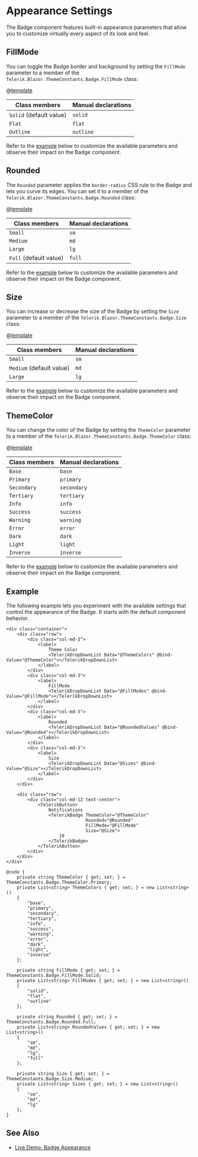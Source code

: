 
# Appearance Settings

The Badge component features built-in appearance parameters that allow you to customize virtually every aspect of its look and feel.

## FillMode

You can toggle the Badge border and background by setting the `FillMode` parameter to a member of the `Telerik.Blazor.ThemeConstants.Badge.FillMode` class:

@[template](/_contentTemplates/common/parameters-table-styles.md#table-layout)

| Class members | Manual declarations |
|---------------|--------|
| `Solid` (default value) | `solid` |
| `Flat` | `flat`|
| `Outline` | `outline`|

Refer to the [example](#example) below to customize the available parameters and observe their impact on the Badge component.

## Rounded

The `Rounded` parameter applies the `border-radius` CSS rule to the Badge and lets you curve its edges. You can set it to a member of the `Telerik.Blazor.ThemeConstants.Badge.Rounded` class:

@[template](/_contentTemplates/common/parameters-table-styles.md#table-layout)

| Class members | Manual declarations |
|---------------|--------|
| `Small` | `sm` |
| `Medium` | `md`|
| `Large` | `lg`|
| `Full` (default value) | `full`|

Refer to the [example](#example) below to customize the available parameters and observe their impact on the Badge component.

## Size

You can increase or decrease the size of the Badge by setting the `Size` parameter to a member of the `Telerik.Blazor.ThemeConstants.Badge.Size` class:

@[template](/_contentTemplates/common/parameters-table-styles.md#table-layout)

| Class members | Manual declarations |
|---------------|--------|
| `Small` | `sm` |
| `Medium` (default value) | `md`|
| `Large` | `lg`|

Refer to the [example](#example) below to customize the available parameters and observe their impact on the Badge component.

## ThemeColor

You can change the color of the Badge by setting the `ThemeColor` parameter to a member of the `Telerik.Blazor.ThemeConstants.Badge.ThemeColor` class:

@[template](/_contentTemplates/common/parameters-table-styles.md#table-layout)

| Class members | Manual declarations |
|---------------|--------|
| `Base` | `base` |
| `Primary` | `primary`|
| `Secondary` | `secondary`|
| `Tertiary` | `tertiary`|
| `Info` | `info` |
| `Success` | `success`|
| `Warning` | `warning`|
| `Error` | `error` |
| `Dark` | `dark` |
| `Light` | `light` |
| `Inverse` | `inverse`|

Refer to the [example](#example) below to customize the available parameters and observe their impact on the Badge component.

## Example

The following example lets you experiment with the available settings that control the appearance of the Badge. It starts with the default component behavior.

````RAZOR
<div class="container">
    <div class="row">
        <div class="col-md-3">
            <label>
                Theme Color
                <TelerikDropDownList Data="@ThemeColors" @bind-Value="@ThemeColor"></TelerikDropDownList>
            </label>
        </div>
        <div class="col-md-3">
            <label>
                FillMode
                <TelerikDropDownList Data="@FillModes" @bind-Value="@FillMode"></TelerikDropDownList>
            </label>
        </div>
        <div class="col-md-3">
            <label>
                Rounded
                <TelerikDropDownList Data="@RoundedValues" @bind-Value="@Rounded"></TelerikDropDownList>
            </label>
        </div>
        <div class="col-md-3">
            <label>
                Size
                <TelerikDropDownList Data="@Sizes" @bind-Value="@Size"></TelerikDropDownList>
            </label>
        </div>
    </div>

    <div class="row">
        <div class="col-md-12 text-center">
            <TelerikButton>
                Notifications
                <TelerikBadge ThemeColor="@ThemeColor"
                              Rounded="@Rounded"
                              FillMode="@FillMode"
                              Size="@Size">
                    10
                </TelerikBadge>
            </TelerikButton>
        </div>
    </div>
</div>

@code {
    private string ThemeColor { get; set; } = ThemeConstants.Badge.ThemeColor.Primary;
    private List<string> ThemeColors { get; set; } = new List<string>()
    {
        "base",
        "primary",
        "secondary",
        "tertiary",
        "info",
        "success",
        "warning",
        "error",
        "dark",
        "light",
        "inverse"
    };

    private string FillMode { get; set; } = ThemeConstants.Badge.FillMode.Solid;
    private List<string> FillModes { get; set; } = new List<string>()
    {
        "solid",
        "flat",
        "outline"
    };

    private string Rounded { get; set; } = ThemeConstants.Badge.Rounded.Full;
    private List<string> RoundedValues { get; set; } = new List<string>()
    {
        "sm",
        "md",
        "lg",
        "full"
    };

    private string Size { get; set; } = ThemeConstants.Badge.Size.Medium;
    private List<string> Sizes { get; set; } = new List<string>()
    {
        "sm",
        "md",
        "lg"
    };
}
````

## See Also

* [Live Demo: Badge Appearance](https://demos.telerik.com/blazor-ui/badge/appearance)
